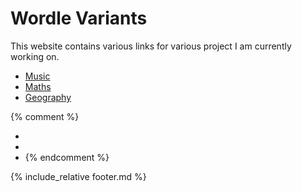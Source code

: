 # Wordle Variants

This website contains various links for various project I am currently working on.

* [Music](music)
* [Maths](maths)
* [Geography](geography)

{% comment %}
* []()
* []()
* []()
{% endcomment %}

{% include_relative footer.md %}

